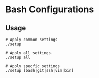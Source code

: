 # Bash Configurations


## Usage

```shell
# Apply common settings
./setup

# Apply all settings.
./setup all

# Apply specfic settings
./setup [bash|git|ssh|vim|bin]
```
